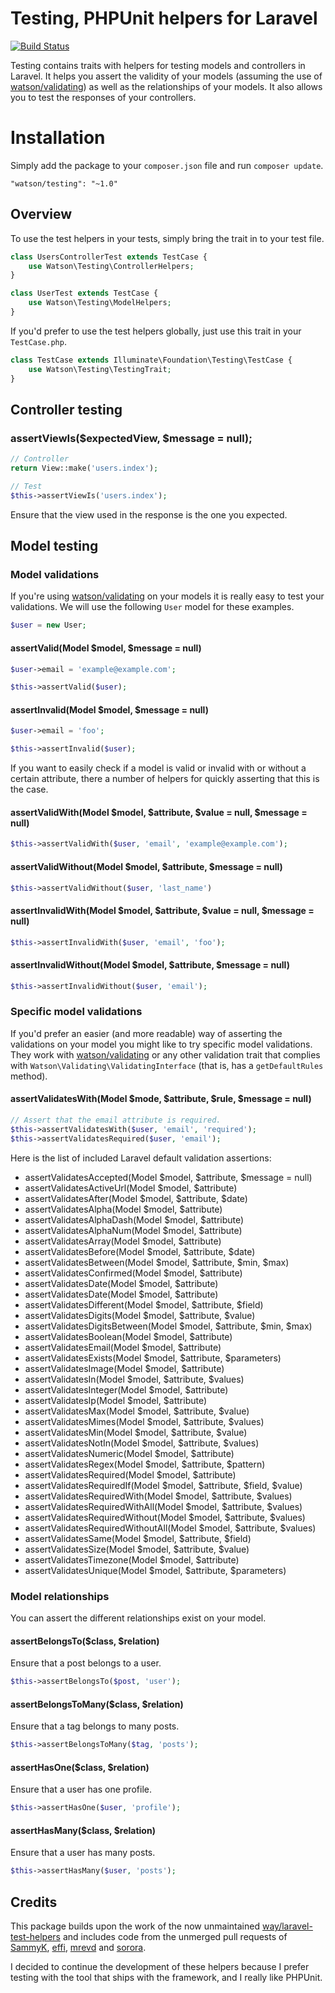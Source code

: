 Testing, PHPUnit helpers for Laravel
====================================

[![Build Status](https://travis-ci.org/dwightwatson/testing.svg?branch=master)](https://travis-ci.org/dwightwatson/testing)

Testing contains traits with helpers for testing models and controllers in Laravel. It helps you assert the validity of your models (assuming the use of [watson/validating](https://github.com/dwightwatson/validating)) as well as the relationships of your models. It also allows you to test the responses of your controllers.

# Installation

Simply add the package to your `composer.json` file and run `composer update`.

```
"watson/testing": "~1.0"
```

## Overview

To use the test helpers in your tests, simply bring the trait in to your test file.

```php
class UsersControllerTest extends TestCase {
	use Watson\Testing\ControllerHelpers;
}
```

```php
class UserTest extends TestCase {
	use Watson\Testing\ModelHelpers;
}
```

If you'd prefer to use the test helpers globally, just use this trait in your `TestCase.php`.

```php
class TestCase extends Illuminate\Foundation\Testing\TestCase {
	use Watson\Testing\TestingTrait;
}
```

## Controller testing

### assertViewIs($expectedView, $message = null);

```php
// Controller
return View::make('users.index');

// Test
$this->assertViewIs('users.index');
```

Ensure that the view used in the response is the one you expected.

## Model testing

### Model validations

If you're using [watson/validating](https://github.com/dwightwatson/validating) on your models it is really easy to test your validations. We will use the following `User` model for these examples.

```php
$user = new User;
```

#### assertValid(Model $model, $message = null)

```php
$user->email = 'example@example.com';

$this->assertValid($user);
```

#### assertInvalid(Model $model, $message = null)

```php
$user->email = 'foo';

$this->assertInvalid($user);
```

If you want to easily check if a model is valid or invalid with or without a certain attribute, there a number of helpers for quickly asserting that this is the case.

#### assertValidWith(Model $model, $attribute, $value = null, $message = null)

```php
$this->assertValidWith($user, 'email', 'example@example.com');
```

#### assertValidWithout(Model $model, $attribute, $message = null)

```php
$this->assertValidWithout($user, 'last_name')
```

#### assertInvalidWith(Model $model, $attribute, $value = null, $message = null)

```php
$this->assertInvalidWith($user, 'email', 'foo');
```

#### assertInvalidWithout(Model $model, $attribute, $message = null)

```php
$this->assertInvalidWithout($user, 'email');
```

### Specific model validations

If you'd prefer an easier (and more readable) way of asserting the validations on your model you might like to try specific model validations. They work with [watson/validating](https://github.com/dwightwatson/validating) or any other validation trait that complies with `Watson\Validating\ValidatingInterface` (that is, has a `getDefaultRules` method).

#### assertValidatesWith(Model $mode, $attribute, $rule, $message = null)

```php
// Assert that the email attribute is required.
$this->assertValidatesWith($user, 'email', 'required');
$this->assertValidatesRequired($user, 'email');
```

Here is the list of included Laravel default validation assertions:

* assertValidatesAccepted(Model $model, $attribute, $message = null)
* assertValidatesActiveUrl(Model $model, $attribute)
* assertValidatesAfter(Model $model, $attribute, $date)
* assertValidatesAlpha(Model $model, $attribute)
* assertValidatesAlphaDash(Model $model, $attribute)
* assertValidatesAlphaNum(Model $model, $attribute)
* assertValidatesArray(Model $model, $attribute)
* assertValidatesBefore(Model $model, $attribute, $date)
* assertValidatesBetween(Model $model, $attribute, $min, $max)
* assertValidatesConfirmed(Model $model, $attribute)
* assertValidatesDate(Model $model, $attribute)
* assertValidatesDate(Model $model, $attribute)
* assertValidatesDifferent(Model $model, $attribute, $field)
* assertValidatesDigits(Model $model, $attribute, $value)
* assertValidatesDigitsBetween(Model $model, $attribute, $min, $max)
* assertValidatesBoolean(Model $model, $attribute)
* assertValidatesEmail(Model $model, $attribute)
* assertValidatesExists(Model $model, $attribute, $parameters)
* assertValidatesImage(Model $model, $attribute)
* assertValidatesIn(Model $model, $attribute, $values)
* assertValidatesInteger(Model $model, $attribute)
* assertValidatesIp(Model $model, $attribute)
* assertValidatesMax(Model $model, $attribute, $value)
* assertValidatesMimes(Model $model, $attribute, $values)
* assertValidatesMin(Model $model, $attribute, $value)
* assertValidatesNotIn(Model $model, $attribute, $values)
* assertValidatesNumeric(Model $model, $attribute)
* assertValidatesRegex(Model $model, $attribute, $pattern)
* assertValidatesRequired(Model $model, $attribute)
* assertValidatesRequiredIf(Model $model, $attribute, $field, $value)
* assertValidatesRequiredWith(Model $model, $attribute, $values)
* assertValidatesRequiredWithAll(Model $model, $attribute, $values)
* assertValidatesRequiredWithout(Model $model, $attribute, $values)
* assertValidatesRequiredWithoutAll(Model $model, $attribute, $values)
* assertValidatesSame(Model $model, $attribute, $field)
* assertValidatesSize(Model $model, $attribute, $value)
* assertValidatesTimezone(Model $model, $attribute)
* assertValidatesUnique(Model $model, $attribute, $parameters)


### Model relationships

You can assert the different relationships exist on your model.

#### assertBelongsTo($class, $relation)

Ensure that a post belongs to a user.

```php
$this->assertBelongsTo($post, 'user');
```

#### assertBelongsToMany($class, $relation)

Ensure that a tag belongs to many posts.

```php
$this->assertBelongsToMany($tag, 'posts');
```

#### assertHasOne($class, $relation)

Ensure that a user has one profile.

```php
$this->assertHasOne($user, 'profile');
```

#### assertHasMany($class, $relation)

Ensure that a user has many posts.

```php
$this->assertHasMany($user, 'posts');
```

## Credits

This package builds upon the work of the now unmaintained [way/laravel-test-helpers](https://github.com/JeffreyWay/Laravel-Test-Helpers) and includes code from the unmerged pull requests of [SammyK](https://github.com/JeffreyWay/Laravel-Test-Helpers/pull/52/files), [effi](https://github.com/JeffreyWay/Laravel-Test-Helpers/pull/41), [mrevd](https://github.com/JeffreyWay/Laravel-Test-Helpers/pull/42) and [sorora](https://github.com/JeffreyWay/Laravel-Test-Helpers/pull/8/files).

I decided to continue the development of these helpers because I prefer testing with the tool that ships with the framework, and I really like PHPUnit.
